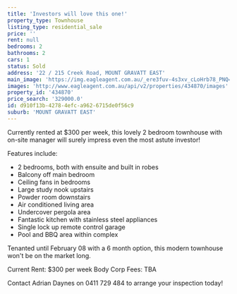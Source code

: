 ```yaml
---
title: 'Investors will love this one!'
property_type: Townhouse
listing_type: residential_sale
price: ''
rent: null
bedrooms: 2
bathrooms: 2
cars: 1
status: Sold
address: '22 / 215 Creek Road, MOUNT GRAVATT EAST'
main_image: 'https://img.eagleagent.com.au/_ere3fuv-4s3xv_cLoHrb78_PNQ=/1280x854/smart/https://s3-us-west-2.amazonaws.com/eagleagent-orig/images/6818458/104576799-image-M.jpg'
images: 'http://www.eagleagent.com.au/api/v2/properties/434870/images'
property_id: '434870'
price_search: '329000.0'
id: d910f13b-4278-4efc-a962-6715de0f56c9
suburb: 'MOUNT GRAVATT EAST'
---
```

Currently rented at $300 per week, this lovely 2 bedroom townhouse with on-site manager will surely impress even the most astute investor!

Features include:
* 2 bedrooms, both with ensuite and built in robes
* Balcony off main bedroom
* Ceiling fans in bedrooms
* Large study nook upstairs
* Powder room downstairs
* Air conditioned living area
* Undercover pergola area
* Fantastic kitchen with stainless steel appliances
* Single lock up remote control garage
* Pool and BBQ area within complex

Tenanted until February 08 with a 6 month option, this modern townhouse won't be on the market long.

Current Rent: $300 per week
Body Corp Fees: TBA

Contact Adrian Daynes on 0411 729 484 to arrange your inspection today!